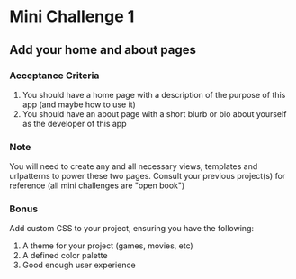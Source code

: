 # Mini Challenge 1

## Add your home and about pages

### Acceptance Criteria
1. You should have a home page with a description of the purpose of this app (and maybe how to use it)
2. You should have an about page with a short blurb or bio about yourself as the developer of this app

### Note
You will need to create any and all necessary views, templates and urlpatterns to power these two pages.
Consult your previous project(s) for reference (all mini challenges are "open book")

### Bonus
Add custom CSS to your project, ensuring you have the following:
1. A theme for your project (games, movies, etc)
2. A defined color palette
3. Good enough user experience